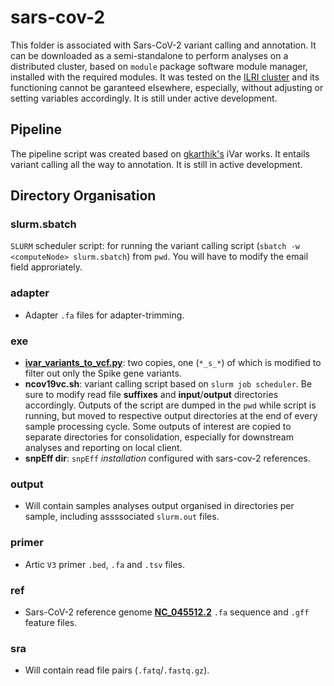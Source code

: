 # sars-cov-2
This folder is associated with Sars-CoV-2 variant calling and annotation. It can be downloaded as a semi-standalone to perform analyses on a distributed cluster, based on `module` package software module manager, installed with the required modules. It was tested on the [ILRI cluster](https://hpc.ilri.cgiar.org/using-the-cluster) and its functioning cannot be garanteed elsewhere, especially, without adjusting or setting variables accordingly. It is still under active development.

## Pipeline
The pipeline script was created based on [gkarthik's](https://github.com/andersen-lab/paper_2018_primalseq-ivar/blob/master/cookbook/CookBook.ipynb) iVar works. It entails variant calling all the way to annotation. It is still in active development.

## Directory Organisation
### slurm.sbatch
`SLURM` scheduler script: for running the variant calling script (`sbatch -w <computeNode> slurm.sbatch`) from `pwd`. You will have to modify the email field approriately.

### adapter
 - Adapter `.fa` files for adapter-trimming.

### exe
 - [**ivar_variants_to_vcf.py**](https://raw.githubusercontent.com/nf-core/viralrecon/master/bin/ivar_variants_to_vcf.py): two copies, one (`*_s_*`) of which is modified to filter out only the Spike gene variants.
 - **ncov19vc.sh**: variant calling script based on `slurm job scheduler`. Be sure to modify read file **suffixes** and **input**/**output** directories accordingly. Outputs of the script are dumped in the `pwd` while script is running, but moved to respective output directories at the end of every sample processing cycle. Some outputs of interest are copied to separate directories for consolidation, especially for downstream analyses and reporting on local client.
 - **snpEff dir**: `snpEff` _installation_ configured with sars-cov-2 references.

### output
 - Will contain samples analyses output organised in directories per sample, including assssociated `slurm.out` files.

### primer
 - Artic `V3` primer `.bed`, `.fa` and `.tsv` files.

### ref
 - Sars-CoV-2 reference genome [**NC_045512.2**](https://www.ncbi.nlm.nih.gov/genome/?term=NC_045512.2) `.fa` sequence and `.gff` feature files.

### sra
 - Will contain read file pairs (`.fatq`/`.fastq.gz`).
